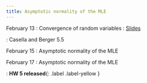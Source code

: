 ```yaml
---
title: Asymptotic normality of the MLE
---
```


February 13
: Convergence of random variables
  : [Slides](https://sta711-s23.github.io/slides/lecture_14.pdf)

: Casella and Berger 5.5

February 15
: Asymptotic normality of the MLE

February 17
: Asymptotic normality of the MLE

: **HW 5 released**{: .label .label-yellow }